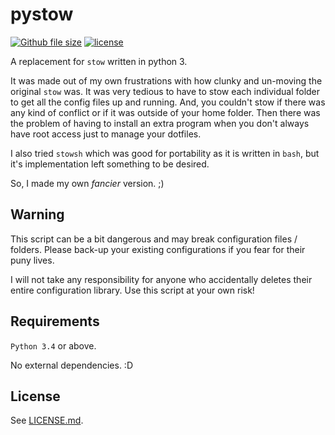 # pystow
[![Github file size](https://img.shields.io/github/size/webcaetano/craft/build/phaser-craft.min.js.svg)]() [![license](https://img.shields.io/github/license/mashape/apistatus.svg)]()

A replacement for `stow` written in python 3.

It was made out of my own frustrations with how clunky and un-moving the original `stow` was. It was very tedious to have to stow each individual folder to get all the config files up and running. And, you couldn't stow if there was any kind of conflict or if it was outside of your home folder. Then there was the problem of having to install an extra program when you don't always have root access just to manage your dotfiles.

I also tried `stowsh` which was good for portability as it is written in `bash`, but it's implementation left something to be desired. 

So, I made my own *fancier* version. ;)

## Warning
This script can be a bit dangerous and may break configuration files / folders. Please back-up your existing configurations if you fear for their puny lives.

I will not take any responsibility for anyone who accidentally deletes their entire configuration library. Use this script at your own risk!

## Requirements
`Python 3.4` or above.

No external dependencies. :D

## License
See [LICENSE.md](LICENSE.md).

